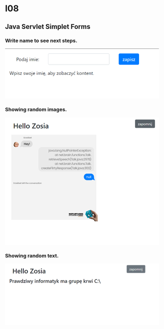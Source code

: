 # l08
## Java Servlet Simplet Forms
### Write name to see next steps.
![Alt text](src/main/zdj_1.png "Write name to see next steps.")

### Showing random images.
![Alt text](src/main/zdj_2.png "Showing random images.")

### Showing random text.
![Alt text](src/main/zdj_3.png "Showing random text.")
